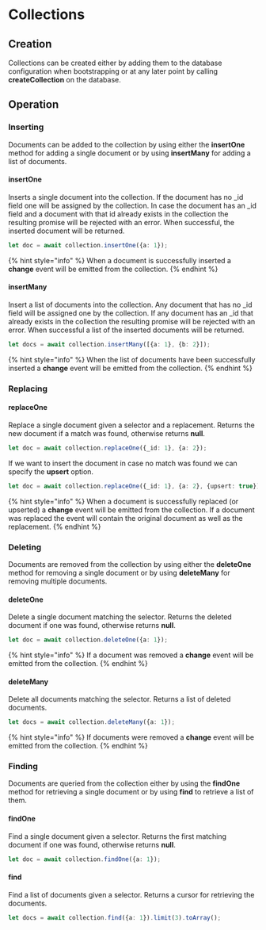 # Collections

## Creation

Collections can be created either by adding them to the database configuration when bootstrapping or at any later point by calling **createCollection** on the database.

## Operation

### Inserting

Documents can be added to the collection by using either the **insertOne** method for adding a single document or by using **insertMany** for adding a list of documents.

#### insertOne

Inserts a single document into the collection. If the document has no \_id field one will be assigned by the collection. In case the document has an \_id field and a document with that id already exists in the collection the resulting promise will be rejected with an error. When successful, the inserted document will be returned.

```typescript
let doc = await collection.insertOne({a: 1});
```

{% hint style="info" %}
When a document is successfully inserted a **change** event will be emitted from the collection.
{% endhint %}

#### insertMany

Insert a list of documents into the collection. Any document that has no \_id field will be assigned one by the collection. If any document has an \_id that already exists in the collection the resulting promise will be rejected with an error. When successful a list of the inserted documents will be returned.

```typescript
let docs = await collection.insertMany([{a: 1}, {b: 2}]);
```

{% hint style="info" %}
When the list of documents have been successfully inserted a **change** event will be emitted from the collection.
{% endhint %}

### Replacing

#### replaceOne

Replace a single document given a selector and a replacement. Returns the new document if a match was found, otherwise returns **null**.

```typescript
let doc = await collection.replaceOne({_id: 1}, {a: 2});
```

If we want to insert the document in case no match was found we can specify the **upsert** option. 

```typescript
let doc = await collection.replaceOne({_id: 1}, {a: 2}, {upsert: true});
```

{% hint style="info" %}
When a document is successfully replaced \(or upserted\) a **change** event will be emitted from the collection. If a document was replaced the event will contain the original document as well as the replacement.
{% endhint %}

### Deleting

Documents are removed from the collection by using either the **deleteOne** method for removing a single document or by using **deleteMany** for removing multiple documents.

#### deleteOne

Delete a single document matching the selector. Returns the deleted document if one was found, otherwise returns **null**.

```typescript
let doc = await collection.deleteOne({a: 1});
```

{% hint style="info" %}
If a document was removed a **change** event will be emitted from the collection.
{% endhint %}

#### deleteMany

Delete all documents matching the selector. Returns a list of deleted documents.

```typescript
let docs = await collection.deleteMany({a: 1});
```

{% hint style="info" %}
If documents were removed a **change** event will be emitted from the collection.
{% endhint %}

### Finding

Documents are queried from the collection either by using the **findOne** method for retrieving a single document or by using **find** to retrieve a list of them.

#### findOne

Find a single document given a selector. Returns the first matching document if one was found, otherwise returns **null**.

```typescript
let doc = await collection.findOne({a: 1});
```

#### find

Find a list of documents given a selector. Returns a cursor for retrieving the documents.

```typescript
let docs = await collection.find({a: 1}).limit(3).toArray();
```

